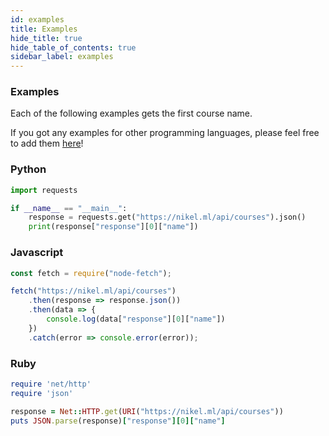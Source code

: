 ```yaml
---
id: examples
title: Examples
hide_title: true
hide_table_of_contents: true
sidebar_label: examples
---
```


### Examples

Each of the following examples gets the first course name.

If you got any examples for other programming languages, please feel free to add them [here](https://github.com/nikel-api/nikel-docs/edit/master/docs/examples.md)!

### Python

```py
import requests

if __name__ == "__main__":
    response = requests.get("https://nikel.ml/api/courses").json()
    print(response["response"][0]["name"])
```

### Javascript

```js
const fetch = require("node-fetch");

fetch("https://nikel.ml/api/courses")
    .then(response => response.json())
    .then(data => {
        console.log(data["response"][0]["name"])
    })
    .catch(error => console.error(error));
```

### Ruby

```ruby
require 'net/http'
require 'json'

response = Net::HTTP.get(URI("https://nikel.ml/api/courses"))
puts JSON.parse(response)["response"][0]["name"]
```